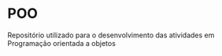 # POO
Repositório utilizado para o desenvolvimento das atividades em Programação orientada a objetos
